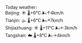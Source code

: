 Today weather:  
Beijing: ☀️   🌡️+6°C 🌬️↑4km/h  
Tianjin: 🌫  🌡️+6°C 🌬️↗7km/h  
Shijiazhuang: ☀️   🌡️+11°C 🌬️←3km/h  
Tangshan: ☁️   🌡️+8°C 🌬️→4km/h  
